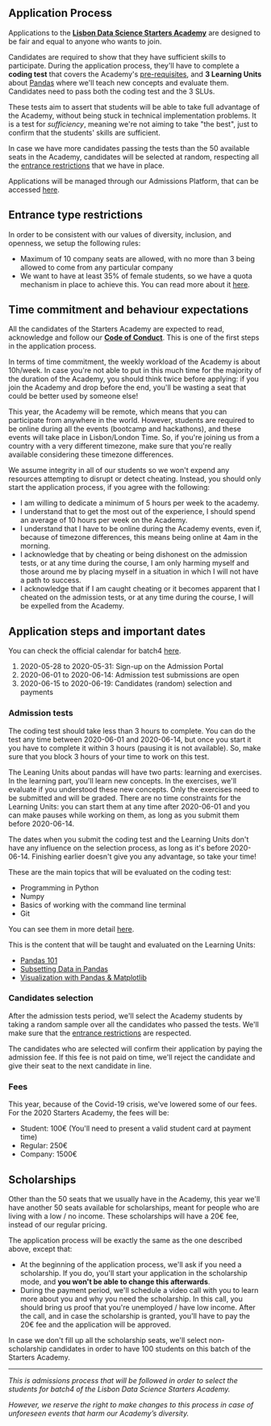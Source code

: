 ## Application Process

Applications to the [**Lisbon Data Science Starters Academy**](pages/Starters-Academy-(Course).md) are designed to be fair and equal to anyone who wants to join.

Candidates are required to show that they have sufficient skills to participate. During the application process, they'll have to complete a **coding test** that covers the Academy's [pre-requisites](pages/Target-audience-and-Pre-requisites-for-the-Starters-Academy#pre-requisites), and **3 Learning Units** about [Pandas](https://en.wikipedia.org/wiki/Pandas_(software)) where we'll teach new concepts and evaluate them. Candidates need to pass both the coding test and the 3 SLUs.

These tests aim to assert that students will be able to take full advantage of the Academy, without being stuck in technical implementation problems. It is a test for _sufficiency_, meaning we're not aiming to take "the best", just to confirm that the students' skills are sufficient.

In case we have more candidates passing the tests than the 50 available seats in the Academy, candidates will be selected at random, respecting all the [entrance restrictions](#entrance-type-restrictions) that we have in place.

Applications will be managed through our Admissions Platform, that can be accessed [here](https://admissions.lisbondatascience.org/account/signup).


## Entrance type restrictions

In order to be consistent with our values of diversity, inclusion, and openness, we setup the following rules:
* Maximum of 10 company seats are allowed, with no more than 3 being allowed to come from any particular company
* We want to have at least 35% of female students, so we have a quota mechanism in place to achieve this. You can read more about it [here](https://github.com/LDSSA/forum/issues/1).


## Time commitment and behaviour expectations

All the candidates of the Starters Academy are expected to read, acknowledge and follow our [**Code of Conduct**](pages/Code-of-Conduct#application-to-the-academy). This is one of the first steps in the application process.

In terms of time commitment, the weekly workload of the Academy is about 10h/week. In case you're not able to put in this much time for the majority of the duration of the Academy, you should think twice before applying: if you join the Academy and drop before the end, you'll be wasting a seat that could be better used by someone else!

This year, the Academy will be remote, which means that you can participate from anywhere in the world. However, students are required to be online during all the events (bootcamp and hackathons), and these events will take place in Lisbon/London Time.
So, if you're joining us from a country with a very different timezone, make sure that you're really available considering these timezone differences.

We assume integrity in all of our students so we won't expend any resources attempting to disrupt or detect cheating. Instead, you should only start the application process, if you agree with the following:

- I am willing to dedicate a minimum of 5 hours per week to the academy.
- I understand that to get the most out of the experience, I should spend  an average of 10 hours per week on the Academy.
- I understand that I have to be online during the Academy events, even if, because of timezone differences, this means being online at 4am in the morning.
- I acknowledge that by cheating or being dishonest on the admission tests, or at any time during the course, I am only harming myself and those around me by placing myself in a situation in which I will not have a path to success.
- I acknowledge that if I am caught cheating or it becomes apparent that I cheated on the admission tests, or at any time during the course, I will be expelled from the Academy.


## Application steps and important dates

You can check the official calendar for batch4 [here](https://calendar.google.com/calendar/embed?src=lisbondatascience.org_th6fpmimvqvso12t70cd1gkvq8%40group.calendar.google.com&ctz=Europe%2FLisbon).

1. 2020-05-28 to 2020-05-31: Sign-up on the Admission Portal
1. 2020-06-01 to 2020-06-14: Admission test submissions are open
1. 2020-06-15 to 2020-06-19: Candidates (random) selection and payments


### Admission tests

The coding test should take less than 3 hours to complete. You can do the test any time between 2020-06-01 and 2020-06-14, but once you start it you have to complete it within 3 hours (pausing it is not available). So, make sure that you block 3 hours of your time to work on this test.

The Leaning Units about pandas will have two parts: learning and exercises. In the learning part, you'll learn new concepts. In the exercises, we'll evaluate if you understood these new concepts. Only the exercises need to be submitted and will be graded. There are no time constraints for the Learning Units: you can start them at any time after 2020-06-01 and you can make pauses while working on them, as long as you submit them before 2020-06-14.

The dates when you submit the coding test and the Learning Units don't have any influence on the selection process, as long as it's before 2020-06-14. Finishing earlier doesn't give you any advantage, so take your time!

These are the main topics that will be evaluated on the coding test:
- Programming in Python
- Numpy
- Basics of working with the command line terminal
- Git

You can see them in more detail [here](https://docs.google.com/spreadsheets/d/165U7Y9ll0v5oKykIileYOTb7GcMPyQkkl18E-5-h_8k/edit?usp=sharing).

This is the content that will be taught and evaluated on the Learning Units:
- [Pandas 101](https://github.com/LDSSA/curriculum-development/blob/master/curriculum/01-bootcamp-and-binary-classification.md#slu01)
- [Subsetting Data in Pandas](https://github.com/LDSSA/curriculum-development/blob/master/curriculum/01-bootcamp-and-binary-classification.md#slu02)
- [Visualization with Pandas & Matplotlib](https://github.com/LDSSA/curriculum-development/blob/master/curriculum/01-bootcamp-and-binary-classification.md#slu03)


### Candidates selection

After the admission tests period, we'll select the Academy students by taking a random sample over all the candidates who passed the tests. We'll make sure that the [entrance restrictions](#entrance-type-restrictions) are respected.

The candidates who are selected will confirm their application by paying the admission fee. If this fee is not paid on time, we'll reject the candidate and give their seat to the next candidate in line.

### Fees

This year, because of the Covid-19 crisis, we've lowered some of our fees.
For the 2020 Starters Academy, the fees will be:
- Student: 100€ (You'll need to present a valid student card at payment time)
- Regular: 250€
- Company: 1500€


## Scholarships

Other than the 50 seats that we usually have in the Academy, this year we'll have another 50 seats available for scholarships, meant for people who are living with a low / no income.
These scholarships will have a 20€ fee, instead of our regular pricing.

The application process will be exactly the same as the one described above, except that:
- At the beginning of the application process, we'll ask if you need a scholarship. If you do, you'll start your application in the scholarship mode, and **you won't be able to change this afterwards**.
- During the payment period, we'll schedule a video call with you to learn more about you and why you need the scholarship. In this call, you should bring us proof that you're unemployed / have low income. After the call, and in case the scholarship is granted, you'll have to pay the 20€ fee and the application will be approved.

In case we don't fill up all the scholarship seats, we'll select non-scholarship candidates in order to have 100 students on this batch of the Starters Academy.


***


_This is admissions process that will be followed in order to select the students for batch4 of the Lisbon Data Science Starters Academy._

_However, we reserve the right to make changes to this process in case of unforeseen events that harm our Academy’s diversity._